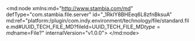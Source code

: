<?xml version="1.0" encoding="UTF-8"?>
<md:node xmlns:md="http://www.stambia.com/md" defType="com.stambia.file.server" id="_1RkIY8BHEeq6L8zfnBksuA" md:ref="platform:/plugin/com.indy.environment/technology/file/standard.file.md#UUID_TECH_FILE_MD?fileId=UUID_TECH_FILE_MD$type=md$name=File?" internalVersion="v1.0.0">
  <node defType="com.stambia.file.directory" id="_1RkvcMBHEeq6L8zfnBksuA" name="Asynchronous_Action_Log_Folder">
    <attribute defType="com.stambia.file.directory.path" id="_1RkvccBHEeq6L8zfnBksuA" value="%{env:workspace_loc}%/Training/Files_Out/AsynchronousAction"/>
  </node>
</md:node>
